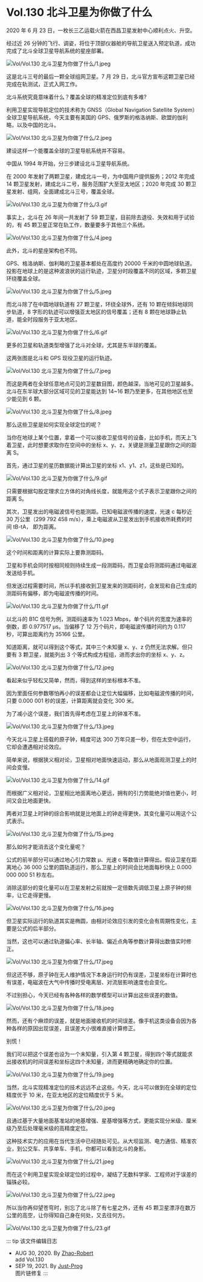 # Vol.130 北斗卫星为你做了什么

2020 年 6 月 23 日，一枚长三乙运载火箭在西昌卫星发射中心顺利点火、升空。

经过近 26 分钟的飞行、调姿，将位于顶部仪器舱的导航卫星送入预定轨道，成功完成了北斗全球卫星导航系统的星座部署。

![Vol/Vol.130 北斗卫星为你做了什么/1.jpeg](https://cdn.jsdelivr.net/gh/ipaperclip-icu/static/image/文字稿/Vol/Vol.130%20北斗卫星为你做了什么/1.jpeg)

这是北斗三号的最后一颗全球组网卫星。7 月 29 日，北斗官方宣布这颗卫星已经完成在轨测试，正式入网工作。

北斗系统究竟意味着什么？覆盖全球的精准定位到底有多难?

利用卫星实现导航定位的技术称为 GNSS（Global Navigation Satellite System）全球卫星导航系统，今天主要有美国的 GPS、俄罗斯的格洛纳斯、欧盟的伽利略，以及中国的北斗。

![Vol/Vol.130 北斗卫星为你做了什么/2.jpeg](https://cdn.jsdelivr.net/gh/ipaperclip-icu/static/image/文字稿/Vol/Vol.130%20北斗卫星为你做了什么/2.jpeg)

建设这样一个能覆盖全球的卫星导航系统并不容易。

中国从 1994 年开始，分三步建设北斗卫星导航系统。

在 2000 年发射了两颗卫星，建成北斗一号，为中国用户提供服务；2012 年完成 14 颗卫星发射，建成北斗二号，服务范围扩大至亚太地区；2020 年完成 30 颗卫星发射、组网，全面建成北斗三号，覆盖全球。

![Vol/Vol.130 北斗卫星为你做了什么/3.gif](https://cdn.jsdelivr.net/gh/ipaperclip-icu/static/image/文字稿/Vol/Vol.130%20北斗卫星为你做了什么/3.gif)

事实上，北斗在 26 年间一共发射了 59 颗卫星，目前除去退役、失效和用于试验的，有 45 颗卫星正常在轨工作，数量要多于其他三个系统。

![Vol/Vol.130 北斗卫星为你做了什么/4.jpeg](https://cdn.jsdelivr.net/gh/ipaperclip-icu/static/image/文字稿/Vol/Vol.130%20北斗卫星为你做了什么/4.jpeg)

此外，北斗的星座架构也不同。

GPS、格洛纳斯、伽利略的卫星基本都处在高度约 20000 千米的中圆地球轨道。投影在地球上的是这种波浪状的运行轨迹，卫星分时段覆盖不同的区域，多颗卫星环绕覆盖全球。

![Vol/Vol.130 北斗卫星为你做了什么/5.jpeg](https://cdn.jsdelivr.net/gh/ipaperclip-icu/static/image/文字稿/Vol/Vol.130%20北斗卫星为你做了什么/5.jpeg)

而北斗除了在中圆地球轨道有 27 颗卫星，环绕全球外，还有 10 颗在倾斜地球同步轨道，8 字形的轨迹可以增强亚太地区的信号覆盖；还有 8 颗在地球静止轨道，能全时段服务于亚太地区。

![Vol/Vol.130 北斗卫星为你做了什么/6.gif](https://cdn.jsdelivr.net/gh/ipaperclip-icu/static/image/文字稿/Vol/Vol.130%20北斗卫星为你做了什么/6.gif)

更多的卫星和轨道类型增强了北斗对全球，尤其是东半球的覆盖。

这两张图是北斗和 GPS 现役卫星的运行轨迹。

![Vol/Vol.130 北斗卫星为你做了什么/7.jpeg](https://cdn.jsdelivr.net/gh/ipaperclip-icu/static/image/文字稿/Vol/Vol.130%20北斗卫星为你做了什么/7.jpeg)

而这是两者在全球任意地点可见的卫星数目图，颜色越深，当地可见的卫星越多。北斗在东半球大部分区域可见的卫星能达到 14\~16 颗乃至更多，在其他地区也至少能见到 6 颗。

![Vol/Vol.130 北斗卫星为你做了什么/8.jpeg](https://cdn.jsdelivr.net/gh/ipaperclip-icu/static/image/文字稿/Vol/Vol.130%20北斗卫星为你做了什么/8.jpeg)

那么这些卫星是如何实现全球定位的呢？

当你在地球上某个位置，拿着一个可以接收卫星信号的设备，比如手机，而天上飞着卫星，此时想要求取你在空间中的坐标 x、y、z，关键是测量卫星跟你之间的距离 S。

首先，通过卫星的星历数据能计算出卫星的坐标 x1、y1、z1，这些是已知的。

![Vol/Vol.130 北斗卫星为你做了什么/9.gif](https://cdn.jsdelivr.net/gh/ipaperclip-icu/static/image/文字稿/Vol/Vol.130%20北斗卫星为你做了什么/9.gif)

只需要根据勾股定理求立方体的对角线长度，就能用这个式子表示卫星跟你之间的距离 S。

其次，卫星发出的电磁波信号也能测距。已知电磁波传播的速度，光速 c 每秒近 30 万公里（299 792 458 m/s），乘上电磁波从卫星发出到手机接收所耗费的时间 tB-tA， 即为距离。

![Vol/Vol.130 北斗卫星为你做了什么/10.jpeg](https://cdn.jsdelivr.net/gh/ipaperclip-icu/static/image/文字稿/Vol/Vol.130%20北斗卫星为你做了什么/10.jpeg)

这个时间和距离的计算实际上要靠测距码。

卫星和手机会同时按相同规则持续生成一段测距码，而卫星会将测距码通过电磁波发送给手机。

但发送过程需要时间，所以手机接收到卫星发来的测距码时，会发现和自己生成的测距码有偏移，即为电磁波传播的时间。

![Vol/Vol.130 北斗卫星为你做了什么/11.gif](https://cdn.jsdelivr.net/gh/ipaperclip-icu/static/image/文字稿/Vol/Vol.130%20北斗卫星为你做了什么/11.gif)

以北斗的 B1C 信号为例，测距码速率为 1.023 Mbps，单个码片的宽度为速率的倒数，即 0.977517 μs。当偏移了 12 万个码片，即电磁波传播时间约为 0.117 秒，可算出距离约为 35166 公里。

知道距离，就可以得到这个等式，其中三个未知量 x、y、z 仍然无法求解。但只要有 3 颗卫星，就能列出 3 个等式构成方程组，进而求出你的坐标 x、y、z。

![Vol/Vol.130 北斗卫星为你做了什么/12.jpeg](https://cdn.jsdelivr.net/gh/ipaperclip-icu/static/image/文字稿/Vol/Vol.130%20北斗卫星为你做了什么/12.jpeg)

看起来似乎轻松又简单，然而，得到这样的坐标根本不准。

因为里面任何参数哪怕再小的误差都会让定位大幅偏移，比如电磁波传播的时间，只要 0.000 001 秒的误差，计算距离就会变化 300 米。

为了减小这个误差，我们首先得考虑在卫星上的钟准不准。

![Vol/Vol.130 北斗卫星为你做了什么/13.jpeg](https://cdn.jsdelivr.net/gh/ipaperclip-icu/static/image/文字稿/Vol/Vol.130%20北斗卫星为你做了什么/13.jpeg)

今天北斗卫星上搭载的原子钟，精度可达 300 万年只差一秒，但在太空中运行，它却会遭遇相对论效应。

简单来说，根据狭义相对论，卫星相对地面快速运动，那么从地面观测卫星上的时间会变慢。

![Vol/Vol.130 北斗卫星为你做了什么/14.gif](https://cdn.jsdelivr.net/gh/ipaperclip-icu/static/image/文字稿/Vol/Vol.130%20北斗卫星为你做了什么/14.gif)

而根据广义相对论，卫星相比地面离地心更远，拥有的引力势能绝对值也更小，时间又会比地面更快。

两者对卫星上时钟的综合影响就是比地面上的钟走得更快，其变化量可以用这个公式表示。

![Vol/Vol.130 北斗卫星为你做了什么/15.jpeg](https://cdn.jsdelivr.net/gh/ipaperclip-icu/static/image/文字稿/Vol/Vol.130%20北斗卫星为你做了什么/15.jpeg)

那么如何才能消去这个变化量呢？

公式的前半部分可以通过地心引力常数 μ、光速 c 等数值计算得出。假设卫星在距离地心 36 000 公里的圆轨道运行，那么卫星上的时间会比地面每秒快上 0.000 000 000 51 秒左右。

消除这部分的变化量可以在卫星发射之前就按一定倍数先调低卫星上原子钟的频率，让它走得更慢。

![Vol/Vol.130 北斗卫星为你做了什么/16.jpeg](https://cdn.jsdelivr.net/gh/ipaperclip-icu/static/image/文字稿/Vol/Vol.130%20北斗卫星为你做了什么/16.jpeg)

但卫星实际运行的轨道其实是椭圆，由相对论效应引发的变化会有周期性变化，主要是公式的后半部分。

当然，这也可以通过轨道偏心率、长半轴、偏近点角等参数计算得出数值实时修正。

![Vol/Vol.130 北斗卫星为你做了什么/17.jpeg](https://cdn.jsdelivr.net/gh/ipaperclip-icu/static/image/文字稿/Vol/Vol.130%20北斗卫星为你做了什么/17.jpeg)

但这还不够，原子钟在无人维护情况下本身运行时仍有误差，卫星坐标在计算时也有误差，电磁波在大气中传播时受电离层、对流层影响速度也会变化。

不过别担心，今天已经有各种各样的数学模型可以计算出这些误差的数值。

![Vol/Vol.130 北斗卫星为你做了什么/18.jpeg](https://cdn.jsdelivr.net/gh/ipaperclip-icu/static/image/文字稿/Vol/Vol.130%20北斗卫星为你做了什么/18.jpeg)

然而，还有个麻烦的误差，就是地面接收机的时间误差。像手机这类设备会因为各种各样的原因出现误差，且误差大小很难直接计算修正。

别慌！

我们可以把这个误差也设为一个未知量，引入第 4 颗卫星，得到四个等式就能求出接收机的时间误差和坐标这四个未知量，进而更精确地确定你的位置。

![Vol/Vol.130 北斗卫星为你做了什么/19.jpeg](https://cdn.jsdelivr.net/gh/ipaperclip-icu/static/image/文字稿/Vol/Vol.130%20北斗卫星为你做了什么/19.jpeg)

当然，北斗实现精准定位的技术远远不止这些。今天，北斗可以做到在全球的定位精度优于 10 米，在亚太地区的定位精度优于 5 米。

![Vol/Vol.130 北斗卫星为你做了什么/20.jpeg](https://cdn.jsdelivr.net/gh/ipaperclip-icu/static/image/文字稿/Vol/Vol.130%20北斗卫星为你做了什么/20.jpeg)

且通过基于大量地面基准站的地基增强、星基增强等方式，更能实现分米级、厘米级乃至后处理毫米级的高精度定位。

这种技术实力的应用在当代生活中已经随处可见。从大坝监测、电力通信、精准农业，到公交车、共享单车、手机，你都可以看到北斗的身影。

![Vol/Vol.130 北斗卫星为你做了什么/21.jpeg](https://cdn.jsdelivr.net/gh/ipaperclip-icu/static/image/文字稿/Vol/Vol.130%20北斗卫星为你做了什么/21.jpeg)

而在这个利用卫星实现全球定位的过程中，凝结了无数科学家、工程师对于误差的锱铢必较。

![Vol/Vol.130 北斗卫星为你做了什么/22.jpeg](https://cdn.jsdelivr.net/gh/ipaperclip-icu/static/image/文字稿/Vol/Vol.130%20北斗卫星为你做了什么/22.jpeg)

所以当你再仰望苍穹时，别忘了北斗除了有七星之外，还有 45 颗卫星漂浮在数万公里的高空，让你得知自己身在何处，又去往何方。

![Vol/Vol.130 北斗卫星为你做了什么/23.gif](https://cdn.jsdelivr.net/gh/ipaperclip-icu/static/image/文字稿/Vol/Vol.130%20北斗卫星为你做了什么/23.gif)

::: tip 该文件编辑日志

- AUG 30, 2020. By [Zhao-Robert](https://github.com/Zhao-Robert)  
add Vol.130
- SEP 19, 2021. By [Just-Prog](https://github.com/Just-Prog)  
图片链修复
:::
